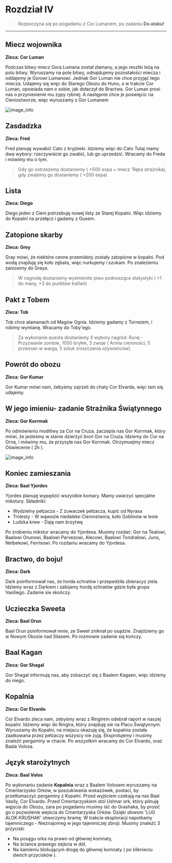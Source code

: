 # Rozdział IV
> Rozpoczyna się po pogadaniu z Cor Lumanem, po zadaniu **Do ataku!**

----

## Miecz wojownika ##
**Zleca: Cor Luman**

Podczas bitwy miecz Gora Lumana został złamany, a jego resztki leżą na polu bitwy. Wyruszamy na pole bitwy, odnajdujemy pozostałości miecza i oddajemy je Gorowi Lumanowi. Jednak Gor Luman nie chce przyjąć tego miecza. Udajemy się więc do Starego Obozu do Huno, a w trakcie Cor Luman, opowiada nam o sobie, jak dołaczył do Bractwa. Gor Luman prosi nas o przyniesienie mu zypy rybnej. A następnie chce je poświęcic na Cieniostworze, więc wyruszamy z Gor Lumanem

![image_info](https://imgur.com/tl77EkV.png)

## Zasdadzka  ##
**Zleca: Fred**

Fred planuję wywabić Cato z kryjówki. Idziemy więc do Cato Tutaj mamy dwa wybory: rzeczywiście go zwabić, lub go uprzedzić. Wracamy do Freda i mówimy mu o tym.

> Gdy go ostrzeżemy dostaniemy ( +500 expa + miecz 'Ręka strażnika), gdy zwabimy go dostaniemy ( +200 expa)

## Lista ##
**Zleca: Diego**

Diego jeden z Cieni potrzebuję nowej listy ze Starej Kopalni. Więc idziemy do Kopalni na przełęcz i gadamy z Gusem.

## Zatopione skarby ##
**Zleca: Grey**

Gray mówi, że niektóre cenne przemidoty zostały zatopione w kopalni. Pod wodą znajduję się koło zębata, więc nurkujemy i szukam. Po znalezieniu zaniosimy do Greya.

> W nagrodę dostaniemy wyśmienite piwo podnoszące statystyki ( +1 do many, +3 do punktów trafień)

## Pakt z Tobem ##
**Zleca: Tob**

Tob chce alamanach od Magów Ognia. Idziemy gadamy z Torrezem, i robimy wymianę. Wracamy do Toby'ego.

> Za wykonanie questa dostaniemy 3 wybory nagród: Runę - Przyzwanie zombie, 1000 bryłek, 3 zwoje ( Armia ciemności, 5 przemian w warga, 5 sztuk zniszczenia ożywieńców).

## Powrót do obozu ##
**Zleca: Gor Kumar**

Gor Kumar mówi nam, żebyśmy zajrzeli do chaty Cor Elvarda, więc tam się udajemy. 

## W jego imieniu- zadanie Strażnika Świątynnego ##
**Zleca: Gor Korrmak**

Po odmówieniu modlitwy za Cor na Cruza, zaczepia nas Gor Korrmak, który mówi, że jesteśmy w stanie dzierżyć broń Gor na Cruza. Idziemy do Cor na Orna, i mówimy mu, że przysyła nas Gor Korrmak. Otrzymuejmy miecz Oświecenie ( 2h ).

![image_info](https://imgur.com/kimZkdr.png)

## Koniec zamieszania ##   
**Zleca: Baal Yjordes**

Yjordes planuję wypędzić wszystkie komary. Mamy uwarzyć specjalne mikstury. Składniki:

   - Wydzielny pełzacza - Z żuwaczek pełzacza, kupić od Nyrasa
   - Trolesty - W wąwozie niedaleko Cieniostwora, koło Goblinów w lesie
   - Ludzka krew - Daję nam brzytwę
 
Po zrobieniu mikstur wracamy do Yjordesa. Musimy rozdać: Gor na Tealowi, Baalowi Orunowi, Baalowi Parvezowi, Alecowi, Baalowi Tondralowi, Juno, Netbekowi, Ferrisowi. Po rozdaniu wracamy do Yjordesa.
 
## Bractwo, do boju! ##
**Zleca: Dark**

Dark poinformował nas, że horda schratów i przepedziła zbieracyz ziela. Idziemy wraz z Darkiem i zabijamy hordę schratów gdzie była grupa Vasiliego. Zadanie sie skończy.

## Uczieczka Sweeta ##
**Zleca: Baal Orun**

Baal Orun poinformował mnie, ze Sweet zniknał po osądzie. Znajdziemy go w Nowym Obozie nad Silasem. Po rozmowie zadanie się kończy. 

## Baal Kagan ##
**Zleca: Gor Shagal**

Gor Shagal informuję nas, aby zobaczyć się z Baalem Kagaen, więc idziemy do niego.

## Kopalnia ##
**Zleca: Cor Elvardo**

Cor Elvardo zleca nam, zebyśmy wraz z Ringirem odebrał raport w naszej kopalni. Idziemy więc do Ringira, który znajduję sie na Placu Świątynnym. Wyruszamy do Kopalni, na miejscu okazuję się, że kopalnia została zaatkowana przez pełzaczy wszyscy nie zyją. Eksprolujemy i musimy znaleźć pergaminy w chacie. Po wszystkim wracamy do Cor Elvardo, oraz Baala Volosa.

## Język starożytnych ##
**Zleca: Baal Volos**

Po wykonaniu zadanie **Kopalnia** wraz z Baalem Volosem wyruszamy na Cmentarzysko Orków,  w poszukiwania wskazówek, postaci, by przetłumaczyć pergaminy z Kopalni. Przed wyjściem czekają na nas Baal Vasily, Cor Elvardo. Przed Cmentarzyskiem stoi Ushnar ork, który pilnuję węjscia do Obozu, zara po pogadaniu musimy iść do Grashaka, by prosić go o pozwolenie wejścia do Cmentarzyska Orków. Dzięki słowom 'LUG ALOK KRUSHAK' otworzymy bramę. W trakcie eksploracji napotkamy tajemniczego - Nieznajomeg w jego tajemniczej zbroji. Musimy znaleźć 3 przyciski 

  -  Na posągu orka na prawo od głównej komnaty,
  -  Na ściance prawego zejścia w dół,
  -  Na kamieniu blokującym drogę do głównej komnaty ( po kliknieciu dwóch przycisków ).


